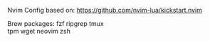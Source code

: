 Nvim Config based on: https://github.com/nvim-lua/kickstart.nvim

Brew packages:
 fzf
 ripgrep
 tmux    
 tpm
 wget
 neovim
 zsh
